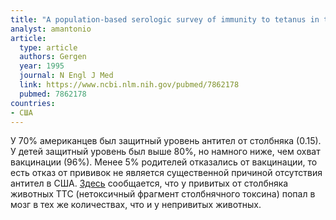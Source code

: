 ```yaml
---
title: "A population-based serologic survey of immunity to tetanus in the United States"
analyst: amantonio
article:
  type: article
  authors: Gergen
  year: 1995
  journal: N Engl J Med
  link: https://www.ncbi.nlm.nih.gov/pubmed/7862178
  pubmed: 7862178
countries:
- США
---
```


У 70% американцев был защитный уровень антител от столбняка (0.15). У детей защитный уровень был выше 80%, но намного ниже, чем охват вакцинации (96%). Менее 5% родителей отказались от вакцинации, то есть отказ от прививок не является существенной причиной отсутствия антител в США.
[Здесь](https://www.ncbi.nlm.nih.gov/pubmed/16557581) сообщается, что у привитых от столбняка животных TTC (нетоксичный фрагмент столбнячного токсина) попал в мозг в тех же количествах, что и у непривитых животных.
